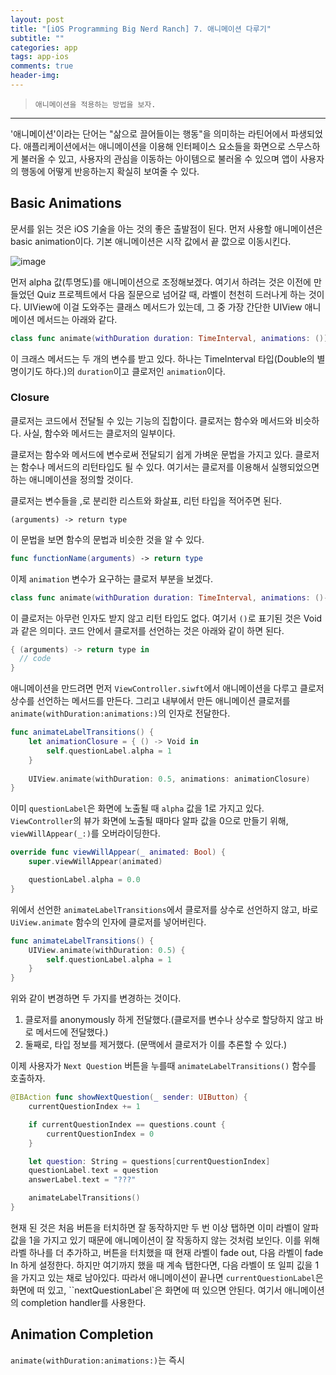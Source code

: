 ```yaml
---  
layout: post  
title: "[iOS Programming Big Nerd Ranch] 7. 애니메이션 다루기"  
subtitle: ""  
categories: app
tags: app-ios 
comments: true  
header-img: 
---  
```

  
> `애니메이션을 적용하는 방법을 보자.`  

---

'애니메이션'이라는 단어는 "삶으로 끌어들이는 행동"을 의미하는 라틴어에서 파생되었다. 애플리케이션에서는 애니메이션을 이용해 인터페이스 요소들을 화면으로 스무스하게 불러올 수 있고, 사용자의 관심을 이동하는 아이템으로
불러올 수 있으며 앱이 사용자의 행동에 어떻게 반응하는지 확실히 보여줄 수 있다. 

## Basic Animations

문서를 읽는 것은 iOS 기술을 아는 것의 좋은 출발점이 된다. 먼저 사용할 애니메이션은 basic animation이다. 기본 애니메이션은 시작 값에서 끝 깞으로 이동시킨다.

![image](https://user-images.githubusercontent.com/41438361/119287987-ae3dfb00-bc82-11eb-8285-4a43f2dd32e3.png)

먼저 alpha 값(투명도)를 애니메이션으로 조정해보겠다. 여기서 하려는 것은 이전에 만들었던 Quiz 프로젝트에서 다음 질문으로 넘어갈 때, 라벨이 천천히 드러나게 하는 것이다.
UIView에 이걸 도와주는 클래스 메서드가 있는데, 그 중 가장 간단한 UIView 애니메이션 메서드는 아래와 같다.

```swift
class func animate(withDuration duration: TimeInterval, animations: ()) -> Void)
```

이 크래스 메서드는 두 개의 변수를 받고 있다. 하나는 TimeInterval 타입(Double의 별명이기도 하다.)의 `duration`이고 클로저인 `animation`이다.

### Closure

클로저는 코드에서 전달될 수 있는 기능의 집합이다. 클로저는 함수와 메서드와 비슷하다. 사실, 함수와 메서드는 클로저의 일부이다.

클로저는 함수와 메서드에 변수로써 전달되기 쉽게 가벼운 문법을 가지고 있다. 클로저는 함수나 메서드의 리턴타입도 될 수 있다. 여기서는 클로저를 이용해서 실행되었으면 하는 애니메이션을 정의할 것이다.

클로저는 변수들을 ,로 분리한 리스트와 화살표, 리턴 타입을 적어주면 된다.

```
(arguments) -> return type
```

이 문법을 보면 함수의 문법과 비슷한 것을 알 수 있다.

```swift
func functionName(arguments) -> return type
```

이제 `animation` 변수가 요구하는 클로저 부분을 보겠다.

```swift
class func animate(withDuration duration: TimeInterval, animations: ()->Void)
```

이 클로저는 아무런 인자도 받지 않고 리턴 타입도 없다. 여기서 `()`로 표기된 것은 Void과 같은 의미다. 코드 안에서 클로저를 선언하는 것은 아래와 같이 하면 된다.

```swift
{ (arguments) -> return type in
  // code
} 
```
애니메이션을 만드려면 먼저 `ViewController.siwft`에서 애니메이션을 다루고 클로저 상수를 선언하는 메서드를 만든다. 그리고 내부에서 만든 애니메이션 클로저를 `animate(withDuration:animations:)`의 인자로 전달한다.

```swift
func animateLabelTransitions() {
    let animationClosure = { () -> Void in
        self.questionLabel.alpha = 1
    }
    
    UIView.animate(withDuration: 0.5, animations: animationClosure)
}
```

이미 `questionLabel`은 화면에 노출될 때 `alpha` 값을 1로 가지고 있다. `ViewController`의 뷰가 화면에 노출될 때마다 알파 값을 0으로 만들기 위해, `viewWillAppear(_:)`를 오버라이딩한다.

```swift
override func viewWillAppear(_ animated: Bool) {
    super.viewWillAppear(animated)

    questionLabel.alpha = 0.0
}
```

위에서 선언한 `animateLabelTransitions`에서 클로저를 상수로 선언하지 않고, 바로 `UiView.animate` 함수의 인자에 클로저를 넣어버린다.

```swift
func animateLabelTransitions() {
    UIView.animate(withDuration: 0.5) {
        self.questionLabel.alpha = 1
    }
}
```

위와 같이 변경하면 두 가지를 변경하는 것이다.

1. 클로저를 anonymously 하게 전달했다.(클로저를 변수나 상수로 할당하지 않고 바로 메서드에 전달했다.)
2. 둘째로, 타입 정보를 제거했다. (문맥에서 클로저가 이를 추론할 수 있다.)

이제 사용자가 `Next Question` 버튼을 누를때 `animateLabelTransitions()` 함수를 호출하자.

```swift
@IBAction func showNextQuestion(_ sender: UIButton) {
    currentQuestionIndex += 1

    if currentQuestionIndex == questions.count {
        currentQuestionIndex = 0
    }

    let question: String = questions[currentQuestionIndex]
    questionLabel.text = question
    answerLabel.text = "???"

    animateLabelTransitions()
}
```

현재 된 것은 처음 버튼을 터치하면 잘 동작하지만 두 번 이상 탭하면 이미 라벨이 알파 값을 1을 가지고 있기 때문에 애니메이션이 잘 작동하지 않는 것처럼 보인다. 이를 위해 라벨 하나를 더 추가하고, 버튼을 터치했을 때 현재 라벨이 fade out, 다음 라벨이 fade In 하게 설정한다. 하지만 여기까지 했을 때 계속 탭한다면, 다음 라벨이 또 일피 깂을 1을 가지고 있는 채로 남아있다. 따라서 애니메이션이 끝나면 `currentQuestionLabel`은 화면에 떠 있고, ``nextQuestionLabel`은 화면에 떠 있으면 안된다. 여기서 애니메이션의 completion handler를 사용한다.

## Animation Completion

`animate(withDuration:animations:)`는 즉시 

